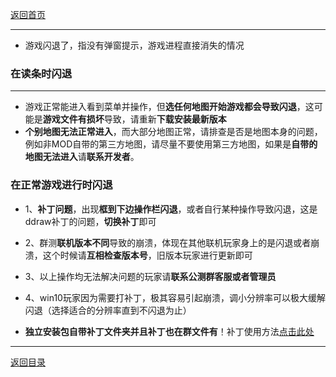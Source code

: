 [返回首页](./Home)

***
- 游戏闪退了，指没有弹窗提示，游戏进程直接消失的情况

### 在读条时闪退

***

- 游戏正常能进入看到菜单并操作，但**选任何地图开始游戏都会导致闪退**，这可能是**游戏文件有损坏**导致，请重新**下载安装最新版本**
- **个别地图无法正常进入**，而大部分地图正常，请排查是否是地图本身的问题，例如非MOD自带的第三方地图，请尽量不要使用第三方地图，如果是**自带的地图无法进入**请**联系开发者**。



### 在正常游戏进行时闪退

- 1、**补丁问题**，出现**框到下边操作栏闪退**，或者自行某种操作导致闪退，这是ddraw补丁的问题，**切换补丁**即可

- 2、群测**联机版本不同**导致的崩溃，体现在其他联机玩家身上的是闪退或者崩溃，这个时候请**互相检查版本号**，旧版本玩家进行更新即可

- 3、以上操作均无法解决问题的玩家请**联系公测群客服或者管理员**

- 4、win10玩家因为需要打补丁，极其容易引起崩溃，调小分辨率可以极大缓解闪退（选择适合的分辨率直到不闪退为止）

- **独立安装包自带补丁文件夹并且补丁也在群文件有**！补丁使用方法[点击此处](./运行后菜单不显示问题)


***
[返回目录](./常见问题指南)